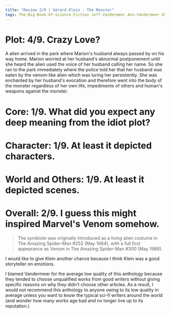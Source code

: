 ```yaml
---
title: "Review 2/9 | Gérard Klein - The Monster"
tags: The-Big-Book-Of-Science-Fiction Jeff-Vandermeer Ann-Vandermeer Short-Story Novelette Science-Fiction 1937- 1958
---
```


# Plot: 4/9. Crazy Love?
A alien arrived in the park where Marion's husband always passed by on his way home. Marion worried at her husband's abnormal postponement until she heard the alien used the voice of her husband calling her name. So she ran to the park immediately where the police told her that her husband was eaten by the venom-like alien which was luring her persistently. She was enchanted by her husband's evocation and therefore went into the body of the monster regardless of her own life, impediments of others and human's weapons against the monster.



# Core: 1/9. What did you expect any deep meaning from the idiot plot?



# Character: 1/9. At least it depicted characters.



# World and Others: 1/9. At least it depicted scenes.



# Overall: 2/9. I guess this might inspired Marvel's Venom somehow.
> The symbiote was originally introduced as a living alien costume in The Amazing Spider-Man #252 (May 1984), with a full first appearance as Venom in The Amazing Spider-Man #300 (May 1988).

I would like to give Klein another chance because I think Klein was a good storyteller on emotions.

I blamed Vandermeer for the average low quality of this anthology because they tended to choose unqualified works from good writers without giving specific reasons on why they didn't choose other articles. As a result, I would not recommend this anthology to anyone owing to its low quality in average unless you want to know the typical  sci-fi writers around the world (and wonder how many works age bad and no longer live up to its reputation.)
